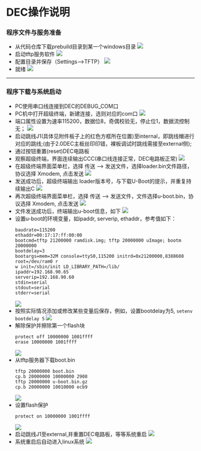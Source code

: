 # DEC操作说明

### 程序文件与服务准备
  - 从代码仓库下载prebuild目录到某一个windows目录
    ![](attachment/Clipboard_2025-06-16-17-13-33.png)
  - 启动tftp服务软件
    ![](attachment/Clipboard_2025-06-16-17-15-03.png)
  - 配置目录并保存（Settings-->TFTP）
    ![](attachment/Clipboard_2025-06-16-17-16-42.png)
  - 就绪
    ![](attachment/Clipboard_2025-06-16-17-18-40.png)

------

### 程序下载与系统启动
  - PC使用串口线连接到DEC的DEBUG_COM口
  - PC机中打开超级终端，新建连接，选则对应的com口
    ![](attachment/Clipboard_2025-06-16-16-22-38.png)
  - 端口属性设置为速率115200，数据位8，奇偶校验无，停止位1，数据流控制无；
    ![](attachment/Clipboard_2025-06-16-16-23-48.png)
  - 启动跳线J1(具体见附件板子上的红色方框所在位置)至internal，即跳线帽进行对应的跳线;(由于2.0DEC主板丝印印错，裸板调试时跳线需接至external侧);
  - 通过按钮重置(reset)DEC电路板
  - 观察超级终端，界面连续输出CCC(串口线连接正常，DEC电路板正常)
    ![](attachment/Clipboard_2025-06-16-16-31-27.png)
  - 在超级终端界面菜单栏，选择 传送 ——> 发送文件，选择loader.bin文件路径，协议选择 Xmodem, 点击发送
    ![](attachment/Clipboard_2025-06-16-16-35-21.png)
  - 发送成功后，超级终端输出 loader版本号，与下载U-Boot的提示，并重复持续输出C
    ![](attachment/Clipboard_2025-06-16-16-37-16.png)
  - 再次超级终端界面菜单栏，选择 传送 ——> 发送文件，文件选择u-boot.bin，协议选择 Xmodem, 点击发送
    ![](attachment/Clipboard_2025-06-16-16-38-37.png)
  - 文件发送成功后，终端输出u-boot信息，如下
    ![](attachment/Clipboard_2025-06-16-16-40-52.png)
  - 设置u-boot的环境变量，如ipaddr, serverip, ethaddr，参考值如下：
    ```
    baudrate=115200
    ethaddr=00:17:17:ff:00:00
    bootcmd=tftp 21200000 ramdisk.img; tftp 20000000 uImage; bootm 20000000
    bootdelay=3
    bootargs=mem=32M console=ttyS0,115200 initrd=0x21200000,8388608 root=/dev/ram0 r
    w init=/sbin/init LD_LIBRARY_PATH=/lib/
    ipaddr=192.168.90.65
    serverip=192.168.90.60
    stdin=serial
    stdout=serial
    stderr=serial
    ```
    ![](attachment/Clipboard_2025-06-16-16-48-07.png)
  - 按照实际情况添加或修改某些变量后保存，例如，设置bootdelay为5, ```setenv bootdelay 5```
    ![](attachment/Clipboard_2025-06-16-16-50-37.png)
  - 解除保护并擦除第一个flash块
    ```
    protect off 10000000 1001ffff
    erase 10000000 1001ffff
    ```
    ![](attachment/Clipboard_2025-06-16-16-57-21.png)
  - 从tftp服务器下载boot.bin
    ```
    tftp 20000000 boot.bin
    cp.b 20000000 10000000 2908
    tftp 20000000 u-boot.bin.gz
    cp.b 20000000 10010000 ecb9
    ```
    ![](attachment/Clipboard_2025-06-16-17-00-59.png)
  - 设置flash保护
    ```
    protect on 10000000 1001ffff
    ```
    ![](attachment/Clipboard_2025-06-16-17-03-06.png)
  - 启动跳线J1至external,并重置DEC电路板，等等系统重启
    ![](attachment/Clipboard_2025-06-16-17-05-43.png)
  - 系统重启后自动进入linux系统
    ![](attachment/Clipboard_2025-06-16-17-07-46.png)

    
    
